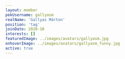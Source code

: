 ```yaml
---
layout: member
pekUsername: gallyasm
realName: 'Gallyas Márton'
position: 'tag'
joinDate: 2020-10
interests: []
featuredImage: ../images/avatars/gallyasm.jpg
onhoverImage: ../images/avatars/gallyasm_funny.jpg
active: true
---
```

